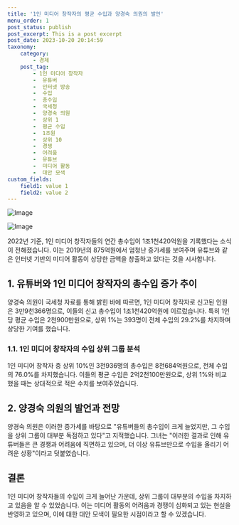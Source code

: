 ```yaml
---
title: '1인 미디어 창작자의 평균 수입과 양경숙 의원의 발언'
menu_order: 1
post_status: publish
post_excerpt: This is a post excerpt
post_date: 2023-10-20 20:14:59
taxonomy:
    category:
        - 경제
    post_tag:
        - 1인 미디어 창작자
        -  유튜버
        -  인터넷 방송
        -  수입
        -  총수입
        -  국세청
        -  양경숙 의원
        -  상위 1
        -  평균 수입
        -  1조원
        -  상위 10
        -  경쟁
        -  어려움
        -  유튜브
        -  미디어 활동
        -  대안 모색
custom_fields:
    field1: value 1
    field2: value 2
---
```


![Image](https://imgnews.pstatic.net/image/001/2024/02/07/PCM20211021000105990_P4_20240207060212859.jpg?type=w647)

![Image](https://imgnews.pstatic.net/image/001/2024/02/07/AKR20240206140200002_02_i_P4_20240207060212868.jpg?type=w647)


2022년 기준, 1인 미디어 창작자들의 연간 총수입이 1조1천420억원을 기록했다는 소식이 전해졌습니다. 이는 2019년의 875억원에서 엄청난 증가세를 보여주며 유튜브와 같은 인터넷 기반의 미디어 활동이 상당한 금액을 창출하고 있다는 것을 시사합니다.

## 1. 유튜버와 1인 미디어 창작자의 총수입 증가 추이
양경숙 의원이 국세청 자료를 통해 밝힌 바에 따르면, 1인 미디어 창작자로 신고된 인원은 3만9천366명으로, 이들의 신고 총수입이 1조1천420억원에 이르렀습니다. 특히 1인당 평균 수입은 2천900만원으로, 상위 1%는 393명이 전체 수입의 29.2%를 차지하며 상당한 기여를 했습니다.

### 1.1. 1인 미디어 창작자의 수입 상위 그룹 분석
1인 미디어 창작자 중 상위 10%인 3천936명의 총수입은 8천684억원으로, 전체 수입의 76.0%를 차지했습니다. 이들의 평균 수입은 2억2천100만원으로, 상위 1%와 비교했을 때는 상대적으로 적은 수치를 보여주었습니다.

## 2. 양경숙 의원의 발언과 전망
양경숙 의원은 이러한 증가세를 바탕으로 "유튜버들의 총수입이 크게 늘었지만, 그 수입을 상위 그룹이 대부분 독점하고 있다"고 지적했습니다. 그녀는 "이러한 결과로 인해 유튜버들은 큰 경쟁과 어려움에 직면하고 있으며, 더 이상 유튜브만으로 수입을 올리기 어려운 상황"이라고 덧붙였습니다.

## 결론
1인 미디어 창작자들의 수입이 크게 늘어난 가운데, 상위 그룹이 대부분의 수입을 차지하고 있음을 알 수 있었습니다. 이는 미디어 활동의 어려움과 경쟁이 심화되고 있는 현실을 반영하고 있으며, 이에 대한 대안 모색이 필요한 시점이라고 할 수 있겠습니다.
